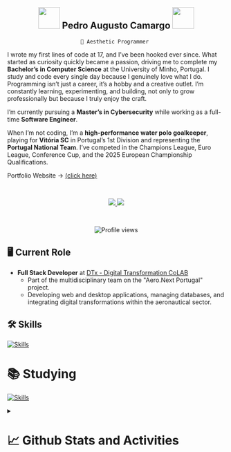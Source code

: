 <h2 align="center">
    <img src="https://github.com/seanprashad/slackmoji/blob/master/emoji/parrots/parrot-brazil.gif" height="50" width="50">
    Pedro Augusto Camargo 
    <img src="https://github.com/seanprashad/slackmoji/blob/master/emoji/parrots/parrot-portugal.gif" height="50" width="50">
</h2>
<p align="center"><code align="center">📌 Aesthetic Programmer </code></p> 
<p>

I wrote my first lines of code at 17, and I’ve been hooked ever since. What started as curiosity quickly became a passion, driving me to complete my **Bachelor’s in Computer Science** at the University of Minho, Portugal.   I study and code every single day because I genuinely love what I do. Programming isn’t just a career, it’s a hobby and a creative outlet. I’m constantly learning, experimenting, and building, not only to grow professionally but because I truly enjoy the craft.  

I’m currently pursuing a **Master’s in Cybersecurity** while working as a full-time **Software Engineer**.

When I’m not coding, I’m a **high-performance water polo goalkeeper**, playing for **Vitória SC** in Portugal’s 1st Division and representing the **Portugal National Team**. I’ve competed in the Champions League, Euro League, Conference Cup, and the 2025 European Championship Qualifications.
</p> 

<p> Portfolio Website -> <a href="https://camargo-dev.vercel.app">(click here)</a> </p>

<br>

<p align="center">
    
  <a href="https://www.instagram.com/pedroa_camargo/">
    <img src="https://skillicons.dev/icons?i=instagram" />
  </a>
    
  <a href="https://twitter.com/pedroaugennes/">
    <img src="https://skillicons.dev/icons?i=twitter" />
  </a>
</p>
<br>
    
<p align="center">
    <img src="https://komarev.com/ghpvc/?username=pedroacamargo&color=191b1e" alt="Profile views" />
</p>


## 🖥️ Current Role

- **Full Stack Developer** at [DTx - Digital Transformation CoLAB](https://dtx-colab.pt/)
  - Part of the multidisciplinary team on the "Aero.Next Portugal" project.
  - Developing web and desktop applications, managing databases, and integrating digital transformations within the aeronautical sector.

## 🛠 Skills

[![Skills](https://skillicons.dev/icons?i=html,css,js,ts,haskell,c,cpp,py,nestjs,react,bootstrap,tailwind,sass,styledcomponents,nextjs,prisma,bash,redux,firebase,git,github,linux)](https://skillicons.dev)

<h1><strong>📚 Studying</strong></h1>

[![Skills](https://skillicons.dev/icons?i=flutter,dart,cs)](https://skillicons.dev)



<details>
    <summary><h1>📈 Github Stats and Activities</h1></summary>
    <p align="center">
        <img height='195px' src="https://github-readme-stats.vercel.app/api?username=pedroacamargo&show_icons=true=anuraghazra&show_icons=true&theme=aura" alt="evander stats"/>
        <img height='195px' src="https://github-readme-stats.vercel.app/api/top-langs/?username=pedroacamargo&layout=compact&theme=aura" alt="evander stats"/>
        <img src="https://github-readme-streak-stats.herokuapp.com/?user={pedroacamargo}&theme={tokyonight}">
    </p>
    <p align="center"><a href="https://tryhackme.com/p/Pedroca"><img src="https://tryhackme-badges.s3.amazonaws.com/Pedroca.png" alt="TryHackMe"></a></p>
</details>

